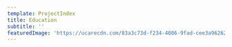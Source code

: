```yaml
---
template: ProjectIndex
title: Education
subtitle: ''
featuredImage: 'https://ucarecdn.com/83a3c73d-f234-4086-9fad-cee3a9626230/'
---
```


